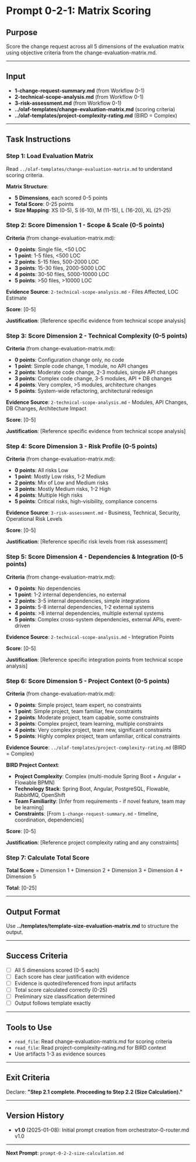 # Prompt 0-2-1: Matrix Scoring

## Purpose

Score the change request across all 5 dimensions of the evaluation matrix using objective criteria from the change-evaluation-matrix.md.

---

## Input

- **1-change-request-summary.md** (from Workflow 0-1)
- **2-technical-scope-analysis.md** (from Workflow 0-1)
- **3-risk-assessment.md** (from Workflow 0-1)
- **../olaf-templates/change-evaluation-matrix.md** (scoring criteria)
- **../olaf-templates/project-complexity-rating.md** (BIRD = Complex)

---

## Task Instructions

### Step 1: Load Evaluation Matrix

Read `../olaf-templates/change-evaluation-matrix.md` to understand scoring criteria.

**Matrix Structure**:
- **5 Dimensions**, each scored 0-5 points
- **Total Score**: 0-25 points
- **Size Mapping**: XS (0-5), S (6-10), M (11-15), L (16-20), XL (21-25)

### Step 2: Score Dimension 1 - Scope & Scale (0-5 points)

**Criteria** (from change-evaluation-matrix.md):
- **0 points**: Single file, <50 LOC
- **1 point**: 1-5 files, <500 LOC
- **2 points**: 5-15 files, 500-2000 LOC
- **3 points**: 15-30 files, 2000-5000 LOC
- **4 points**: 30-50 files, 5000-10000 LOC
- **5 points**: >50 files, >10000 LOC

**Evidence Source**: `2-technical-scope-analysis.md` - Files Affected, LOC Estimate

**Score**: [0-5]

**Justification**: [Reference specific evidence from technical scope analysis]

### Step 3: Score Dimension 2 - Technical Complexity (0-5 points)

**Criteria** (from change-evaluation-matrix.md):
- **0 points**: Configuration change only, no code
- **1 point**: Simple code change, 1 module, no API changes
- **2 points**: Moderate code change, 2-3 modules, simple API changes
- **3 points**: Complex code change, 3-5 modules, API + DB changes
- **4 points**: Very complex, >5 modules, architecture changes
- **5 points**: System-wide refactoring, architectural redesign

**Evidence Source**: `2-technical-scope-analysis.md` - Modules, API Changes, DB Changes, Architecture Impact

**Score**: [0-5]

**Justification**: [Reference specific evidence from technical scope analysis]

### Step 4: Score Dimension 3 - Risk Profile (0-5 points)

**Criteria** (from change-evaluation-matrix.md):
- **0 points**: All risks Low
- **1 point**: Mostly Low risks, 1-2 Medium
- **2 points**: Mix of Low and Medium risks
- **3 points**: Mostly Medium risks, 1-2 High
- **4 points**: Multiple High risks
- **5 points**: Critical risks, high-visibility, compliance concerns

**Evidence Source**: `3-risk-assessment.md` - Business, Technical, Security, Operational Risk Levels

**Score**: [0-5]

**Justification**: [Reference specific risk levels from risk assessment]

### Step 5: Score Dimension 4 - Dependencies & Integration (0-5 points)

**Criteria** (from change-evaluation-matrix.md):
- **0 points**: No dependencies
- **1 point**: 1-2 internal dependencies, no external
- **2 points**: 3-5 internal dependencies, simple integrations
- **3 points**: 5-8 internal dependencies, 1-2 external systems
- **4 points**: >8 internal dependencies, multiple external systems
- **5 points**: Complex cross-system dependencies, external APIs, event-driven

**Evidence Source**: `2-technical-scope-analysis.md` - Integration Points

**Score**: [0-5]

**Justification**: [Reference specific integration points from technical scope analysis]

### Step 6: Score Dimension 5 - Project Context (0-5 points)

**Criteria** (from change-evaluation-matrix.md):
- **0 points**: Simple project, team expert, no constraints
- **1 point**: Simple project, team familiar, few constraints
- **2 points**: Moderate project, team capable, some constraints
- **3 points**: Complex project, team learning, multiple constraints
- **4 points**: Very complex project, team new, significant constraints
- **5 points**: Highly complex project, team unfamiliar, critical constraints

**Evidence Source**: `../olaf-templates/project-complexity-rating.md` (BIRD = Complex)

**BIRD Project Context**:
- **Project Complexity**: Complex (multi-module Spring Boot + Angular + Flowable BPMN)
- **Technology Stack**: Spring Boot, Angular, PostgreSQL, Flowable, RabbitMQ, OpenShift
- **Team Familiarity**: [Infer from requirements - if novel feature, team may be learning]
- **Constraints**: [From `1-change-request-summary.md` - timeline, coordination, dependencies]

**Score**: [0-5]

**Justification**: [Reference project complexity rating and any constraints]

### Step 7: Calculate Total Score

**Total Score** = Dimension 1 + Dimension 2 + Dimension 3 + Dimension 4 + Dimension 5

**Total**: [0-25]

---

## Output Format

Use **../templates/template-size-evaluation-matrix.md** to structure the output.

---

## Success Criteria

- [ ] All 5 dimensions scored (0-5 each)
- [ ] Each score has clear justification with evidence
- [ ] Evidence is quoted/referenced from input artifacts
- [ ] Total score calculated correctly (0-25)
- [ ] Preliminary size classification determined
- [ ] Output follows template exactly

---

## Tools to Use

- `read_file`: Read change-evaluation-matrix.md for scoring criteria
- `read_file`: Read project-complexity-rating.md for BIRD context
- Use artifacts 1-3 as evidence sources

---

## Exit Criteria

Declare: **"Step 2.1 complete. Proceeding to Step 2.2 (Size Calculation)."**

---

## Version History

- **v1.0** (2025-01-08): Initial prompt creation from orchestrator-0-router.md v1.0

---

**Next Prompt**: `prompt-0-2-2-size-calculation.md`
